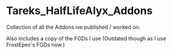 # Tareks_HalfLifeAlyx_Addons
 Collection of all the Addons ive published / worked on.

 Also includes a copy of the FGDs I use (Outdated though as I use FrostEpex's FGDs now.)
